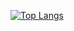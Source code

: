 
[![Top Langs](https://github-readme-stats.vercel.app/api/top-langs/?username=mohsenamjadi&layout=compact&langs_count=9&theme=cobalt)](https://github.com/anuraghazra/github-readme-stats)
